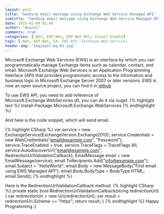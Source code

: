 ```yaml
---
layout: post
title: "Sending email message using Exchange Web Service Managed API"
subtitle: "Sending email message using Exchange Web Service Managed API"
date: 2015-02-04 01:44
author: "Anuraj"
comments: true
categories: [.Net, ASP.Net, ASP.Net MVC, Visual Studio]
tags: [.Net, ASP.Net, C#, EWS API, Exchange Web Service]
header-img: "img/post-bg-01.jpg"
---
```

Microsoft Exchange Web Services (EWS) is an interface by which you can programmatically manage Exchange items such as calendar, contact, and email. Microsoft Exchange Web Services is an Application Programming Interface (API) that provides programmatic access to the information and business logic in Microsoft Exchange Server 2007 or later versions. EWS is now an open source project, you can find it in [github](https://github.com/officedev/ews-managed-api)

To use EWS API, you need to add reference of Microsoft.Exchange.WebServices.dll, you can do it via nuget.
{% highlight text %}
Install-Package Microsoft.Exchange.WebServices
{% endhighlight %}

And here is the code snippet, which will send email.

{% highlight CSharp %}
var service = new ExchangeService(ExchangeVersion.Exchange2013);
service.Credentials =
    new WebCredentials("email@example.com", "Password");
service.TraceEnabled = true;
service.TraceFlags = TraceFlags.All;
service.AutodiscoverUrl("email@example.com",
    RedirectionUrlValidationCallback);
EmailMessage email = new EmailMessage(service);
email.ToRecipients.Add("info@example.com");
email.Subject = "HelloWorld";
email.Body = new MessageBody("First email using EWS Managed API");
email.Body.BodyType = BodyType.HTML;
email.Send();
{% endhighlight %}

Here is the RedirectionUrlValidationCallback method.
{% highlight CSharp %}
private static bool RedirectionUrlValidationCallback(string redirectionUrl)
{
    var redirectionUri = new Uri(redirectionUrl);
    var result = redirectionUri.Scheme == "https";
    return result;
}
{% endhighlight %}
Happy Programming :)
